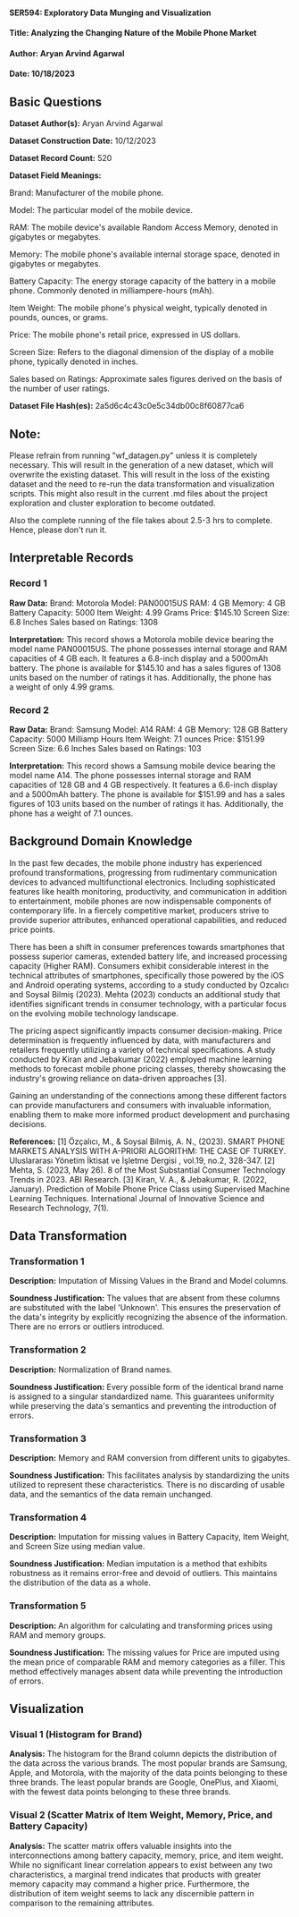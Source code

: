 #### SER594: Exploratory Data Munging and Visualization
#### Title: Analyzing the Changing Nature of the Mobile Phone Market
#### Author: Aryan Arvind Agarwal
#### Date: 10/18/2023

## Basic Questions
**Dataset Author(s):** Aryan Arvind Agarwal

**Dataset Construction Date:** 10/12/2023

**Dataset Record Count:** 520

**Dataset Field Meanings:** 

Brand: Manufacturer of the mobile phone.

Model: The particular model of the mobile device.

RAM: The mobile device's available Random Access Memory, denoted in gigabytes or megabytes.

Memory: The mobile phone's available internal storage space, denoted in gigabytes or megabytes.

Battery Capacity: The energy storage capacity of the battery in a mobile phone. Commonly denoted in milliampere-hours (mAh).

Item Weight: The mobile phone's physical weight, typically denoted in pounds, ounces, or grams.

Price: The mobile phone's retail price, expressed in US dollars.

Screen Size: Refers to the diagonal dimension of the display of a mobile phone, typically denoted in inches.

Sales based on Ratings: Approximate sales figures derived on the basis of the number of user ratings.

**Dataset File Hash(es):** 2a5d6c4c43c0e5c34db00c8f60877ca6

## Note: 
Please refrain from running "wf_datagen.py" unless it is completely necessary. This will result in the generation of a new dataset, which will overwrite the existing dataset. This will result in the loss of the existing dataset and the need to re-run the data transformation and visualization scripts. This might also result in the current .md files about the project exploration and cluster exploration to become outdated.

Also the complete running of the file takes about 2.5-3 hrs to complete. Hence, please don't run it.

## Interpretable Records
### Record 1
**Raw Data:** 
Brand: Motorola
Model: PAN00015US
RAM: 4 GB
Memory: 4 GB
Battery Capacity: 5000
Item Weight: 4.99 Grams
Price: $145.10
Screen Size: 6.8 Inches
Sales based on Ratings: 1308

**Interpretation:** This record shows a Motorola mobile device bearing the model name PAN00015US. The phone possesses internal storage and RAM capacities of 4 GB each. It features a 6.8-inch display and a 5000mAh battery. The phone is available for $145.10 and has a sales figures of 1308 units based on the number of ratings it has. Additionally, the phone has a weight of only 4.99 grams.

### Record 2
**Raw Data:** 
Brand: Samsung
Model: A14
RAM: 4 GB
Memory: 128 GB
Battery Capacity: 5000 Milliamp Hours
Item Weight: 7.1 ounces
Price: $151.99
Screen Size: 6.6 Inches
Sales based on Ratings: 103

**Interpretation:** This record shows a Samsung mobile device bearing the model name A14. The phone possesses internal storage and RAM capacities of 128 GB and 4 GB respectively. It features a 6.6-inch display and a 5000mAh battery. The phone is available for $151.99 and has a sales figures of 103 units based on the number of ratings it has. Additionally, the phone has a weight of 7.1 ounces.

## Background Domain Knowledge
In the past few decades, the mobile phone industry has experienced profound transformations, progressing from rudimentary communication devices to advanced multifunctional electronics. Including sophisticated features like health monitoring, productivity, and communication in addition to entertainment, mobile phones are now indispensable components of contemporary life. In a fiercely competitive market, producers strive to provide superior attributes, enhanced operational capabilities, and reduced price points.

There has been a shift in consumer preferences towards smartphones that possess superior cameras, extended battery life, and increased processing capacity (Higher RAM). Consumers exhibit considerable interest in the technical attributes of smartphones, specifically those powered by the iOS and Android operating systems, according to a study conducted by Ozcalıcı and Soysal Bilmiş (2023). Mehta (2023) conducts an additional study that identifies significant trends in consumer technology, with a particular focus on the evolving mobile technology landscape.

The pricing aspect significantly impacts consumer decision-making. Price determination is frequently influenced by data, with manufacturers and retailers frequently utilizing a variety of technical specifications. A study conducted by Kiran and Jebakumar (2022) employed machine learning methods to forecast mobile phone pricing classes, thereby showcasing the industry's growing reliance on data-driven approaches [3].

Gaining an understanding of the connections among these different factors can provide manufacturers and consumers with invaluable information, enabling them to make more informed product development and purchasing decisions.

**References:**
[1] Özçalıcı, M., & Soysal Bilmiş, A. N., (2023). SMART PHONE MARKETS ANALYSIS WITH A-PRIORI ALGORITHM: THE CASE OF TURKEY. Uluslararası Yönetim İktisat ve İşletme Dergisi , vol.19, no.2, 328-347.
[2] Mehta, S. (2023, May 26). 8 of the Most Substantial Consumer Technology Trends in 2023. ABI Research.
[3] Kiran, V. A., & Jebakumar, R. (2022, January). Prediction of Mobile Phone Price Class using Supervised Machine Learning Techniques. International Journal of Innovative Science and Research Technology, 7(1).


## Data Transformation
### Transformation 1
**Description:** Imputation of Missing Values in the Brand and Model columns.

**Soundness Justification:** The values that are absent from these columns are substituted with the label 'Unknown'. This ensures the preservation of the data's integrity by explicitly recognizing the absence of the information. There are no errors or outliers introduced.

### Transformation 2
**Description:** Normalization of Brand names.

**Soundness Justification:** Every possible form of the identical brand name is assigned to a singular standardized name. This guarantees uniformity while preserving the data's semantics and preventing the introduction of errors.


### Transformation 3
**Description:** Memory and RAM conversion from different units to gigabytes.

**Soundness Justification:** This facilitates analysis by standardizing the units utilized to represent these characteristics. There is no discarding of usable data, and the semantics of the data remain unchanged.


### Transformation 4
**Description:** Imputation for missing values in Battery Capacity, Item Weight, and Screen Size using median value.

**Soundness Justification:** Median imputation is a method that exhibits robustness as it remains error-free and devoid of outliers. This maintains the distribution of the data as a whole.

### Transformation 5
**Description:** An algorithm for calculating and transforming prices using RAM and memory groups.

**Soundness Justification:** The missing values for Price are imputed using the mean price of comparable RAM and memory categories as a filler. This method effectively manages absent data while preventing the introduction of errors.



## Visualization
### Visual 1 (Histogram for Brand)
**Analysis:** The histogram for the Brand column depicts the distribution of the data across the various brands. The most popular brands are Samsung, Apple, and Motorola, with the majority of the data points belonging to these three brands. The least popular brands are Google, OnePlus, and Xiaomi, with the fewest data points belonging to these three brands.

### Visual 2 (Scatter Matrix of Item Weight, Memory, Price, and Battery Capacity)
**Analysis:** The scatter matrix offers valuable insights into the interconnections among battery capacity, memory, price, and item weight. While no significant linear correlation appears to exist between any two characteristics, a marginal trend indicates that products with greater memory capacity may command a higher price. Furthermore, the distribution of item weight seems to lack any discernible pattern in comparison to the remaining attributes.